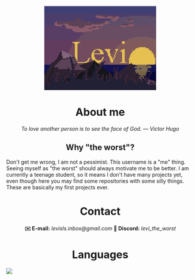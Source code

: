<div align="center">
<img width="300" alt="Levi" src="img/LeviSunset512x384.gif">
</div>

<div align="center">

<h1>About me</h1>
<i>To love another person is to see the face of God. — Victor Hugo</i>

<h2>Why "the worst"?</h2>
<p align="left">
  Don't get me wrong, I am not a pessimist.
  This username is a "me" thing. Seeing myself as "the worst" should always motivate me to be better.
  I am currently a teenage student, so it means I don't have many projects yet, even though here you may find some repositories with some silly things. These are basically my first projects ever.
</p>

<h1>Contact</h1>
<span align="left">
<b>✉️ E-mail:</b> <i>levisls.inbox@gmail.com</i>
<b>👾 Discord:</b> <i>levi_the_worst</i>
</span>

<h1>Languages</h1>
  <img align="left" src="https://skillicons.dev/icons?i=html,javascript,css,scss,cs,java,typescript,dotnet,nodejs,maven,gradle,express,nextjs,react,vscode,visualstudio,webstorm,idea,windows,powershell,postman,git,discord,pug" /> 
</div>
